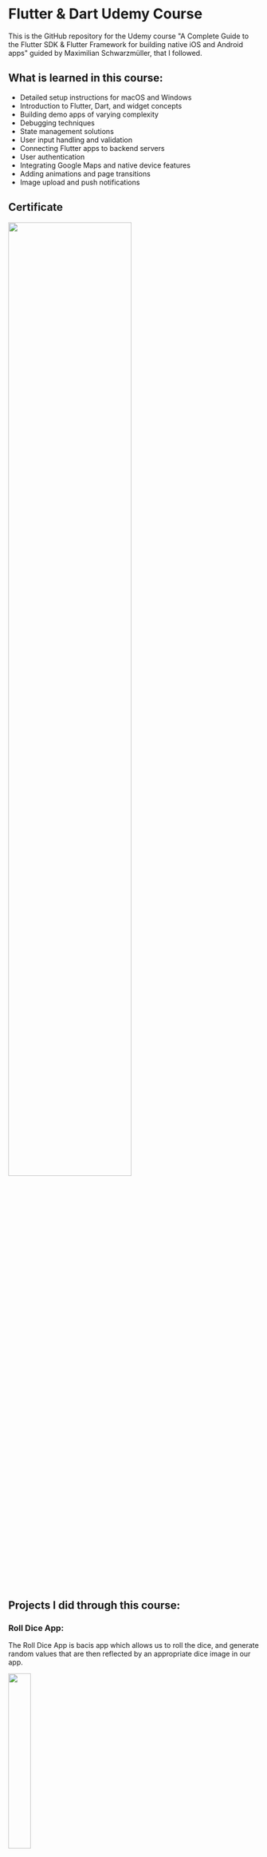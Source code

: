 # Flutter & Dart Udemy Course 

This is the GitHub repository for the Udemy course "A Complete Guide to the Flutter SDK & Flutter Framework for building native iOS and Android apps" guided by Maximilian Schwarzmüller, that I followed.

## What is learned in this course:
- Detailed setup instructions for macOS and Windows
- Introduction to Flutter, Dart, and widget concepts
- Building demo apps of varying complexity
- Debugging techniques
- State management solutions
- User input handling and validation
- Connecting Flutter apps to backend servers
- User authentication
- Integrating Google Maps and native device features
- Adding animations and page transitions
- Image upload and push notifications

## Certificate

<img src="" width = "70%">

## Projects I did through this course:

### Roll Dice App: 
The Roll Dice App is bacis app which allows us to roll the dice, and generate random values that are then reflected by an appropriate dice image in our app. 

<img src="" width="30%"> 

### Quiz App:
The Quiz App which allows you to start a quiz, then navigate various Flutter-related questions where the possible answers are actually displayed in random order, and once you went through all questions, you get a summary screen to where you can see which questions were answered correctly and which ones were answered incorectly, and you can of course also restart the quiz if you want to.

<img src="" width="30%"> 
<img src="" width="30%"> 
<img src="" width="30%"> 

### Expense Tracer App
An Expense Tracker App allows users to register their expenses and also allow users to see their expenses both in a list and in a chart.

<img src="" width="30%"> 
<img src="" width="30%"> 

### Todo App
A Todo App featuring buttons for task checking, unchecking, and sorting tasks in ascending or descending order. 

<img src="" width="30%"> 

### Meals App
The Meals App which allows users to browse various meal categories, pick meals, and read the meal ingredients and instructions, mark meals as favorites, switch between all meals and favorited meals, and also switch to a totally different page where various filters can be set to filter the meals that will actually be shown in this all meals area.

<img src="" width="30%"> 
<img src="" width="30%"> 
<img src="" width="30%"> 
<img src="" width="30%"> 
<img src="" width="30%"> 


### Shopping List App
The Shopping List app allows users to maintain and manage their shopping lists by adding items with  details such as the item name, quantity, and category.

<img src="" width="30%"> 
<img src="" width="30%"> 
<img src="" width="30%"> 


### Favorite Places App
The Favorite Places App allows users to save and manage their favorite locations by taking a picture of a location, adding the current location automatically, and save the details of their favorite places for future reference.

<img src="" width="30%"> 
<img src="" width="30%"> 
<img src="" width="30%"> 
<img src="" width="30%"> 


### Chat App
A chat application allows users to send and receive messages, features push notifications for new messages, enforces user authentication for account creation and login, and requires users to upload an image during the signup process. 

<img src="" width="30%"> 
<img src="" width="30%"> 
<img src="" width="30%"> 
<img src="" width="30%"> 

